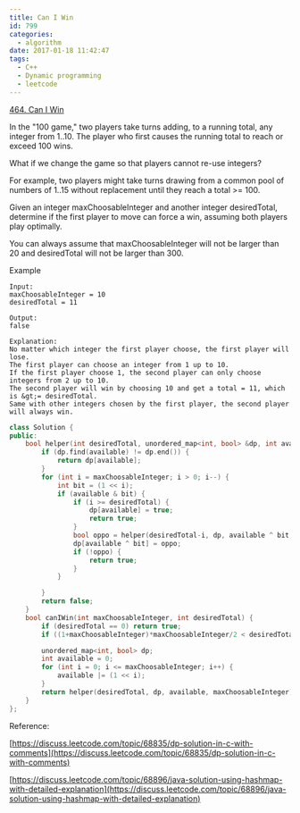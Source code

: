 ```yaml
---
title: Can I Win
id: 799
categories:
  - algorithm
date: 2017-01-18 11:42:47
tags:
  - C++
  - Dynamic programming
  - leetcode
---
```


[464\. Can I Win](https://leetcode.com/problems/can-i-win/)

In the "100 game," two players take turns adding, to a running total, any integer from 1..10\. The player who first causes the running total to reach or exceed 100 wins.

What if we change the game so that players cannot re-use integers?

For example, two players might take turns drawing from a common pool of numbers of 1..15 without replacement until they reach a total >= 100.

Given an integer maxChoosableInteger and another integer desiredTotal, determine if the first player to move can force a win, assuming both players play optimally.

You can always assume that maxChoosableInteger will not be larger than 20 and desiredTotal will not be larger than 300.

Example

    Input:
    maxChoosableInteger = 10
    desiredTotal = 11

    Output:
    false

    Explanation:
    No matter which integer the first player choose, the first player will lose.
    The first player can choose an integer from 1 up to 10.
    If the first player choose 1, the second player can only choose integers from 2 up to 10.
    The second player will win by choosing 10 and get a total = 11, which is &gt;= desiredTotal.
    Same with other integers chosen by the first player, the second player will always win.



``` cpp
class Solution {
public:
    bool helper(int desiredTotal, unordered_map<int, bool> &dp, int available, int maxChoosableInteger) {
        if (dp.find(available) != dp.end()) {
            return dp[available];
        }
        for (int i = maxChoosableInteger; i > 0; i--) {
            int bit = (1 << i); 
            if (available & bit) {
                if (i >= desiredTotal) {
                    dp[available] = true;
                    return true;
                }
                bool oppo = helper(desiredTotal-i, dp, available ^ bit, maxChoosableInteger);
                dp[available ^ bit] = oppo;
                if (!oppo) {
                    return true;
                }
            }

        }
        return false;
    }
    bool canIWin(int maxChoosableInteger, int desiredTotal) {
        if (desiredTotal == 0) return true;
        if ((1+maxChoosableInteger)*maxChoosableInteger/2 < desiredTotal) return false;

        unordered_map<int, bool> dp;
        int available = 0;
        for (int i = 0; i <= maxChoosableInteger; i++) {
            available |= (1 << i);
        }
        return helper(desiredTotal, dp, available, maxChoosableInteger);
    }
};
```

Reference:

[https://discuss.leetcode.com/topic/68835/dp-solution-in-c-with-comments](https://discuss.leetcode.com/topic/68835/dp-solution-in-c-with-comments)

[https://discuss.leetcode.com/topic/68896/java-solution-using-hashmap-with-detailed-explanation](https://discuss.leetcode.com/topic/68896/java-solution-using-hashmap-with-detailed-explanation)